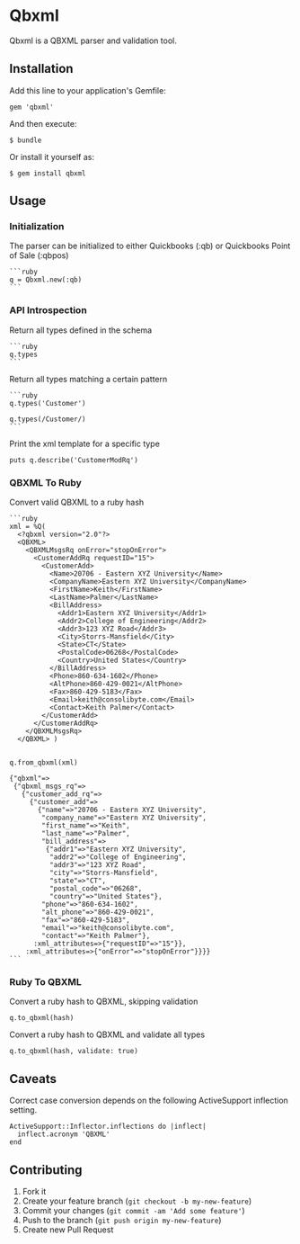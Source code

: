 # Qbxml

Qbxml is a QBXML parser and validation tool.

## Installation

Add this line to your application's Gemfile:

    gem 'qbxml'

And then execute:

    $ bundle

Or install it yourself as:

    $ gem install qbxml

## Usage

### Initialization

The parser can be initialized to either Quickbooks (:qb) or Quickbooks Point of
Sale (:qbpos)

    ```ruby
    q = Qbxml.new(:qb)
    ```

### API Introspection

Return all types defined in the schema

    ```ruby
    q.types
    ```

Return all types matching a certain pattern

    ```ruby
    q.types('Customer')

    q.types(/Customer/)
    ```

Print the xml template for a specific type

    puts q.describe('CustomerModRq')

### QBXML To Ruby

Convert valid QBXML to a ruby hash

    ```ruby
    xml = %Q(
      <?qbxml version="2.0"?>
      <QBXML>
        <QBXMLMsgsRq onError="stopOnError">
          <CustomerAddRq requestID="15">
            <CustomerAdd>
              <Name>20706 - Eastern XYZ University</Name>
              <CompanyName>Eastern XYZ University</CompanyName>
              <FirstName>Keith</FirstName>
              <LastName>Palmer</LastName>
              <BillAddress>
                <Addr1>Eastern XYZ University</Addr1>
                <Addr2>College of Engineering</Addr2>
                <Addr3>123 XYZ Road</Addr3>
                <City>Storrs-Mansfield</City>
                <State>CT</State>
                <PostalCode>06268</PostalCode>
                <Country>United States</Country>
              </BillAddress>
              <Phone>860-634-1602</Phone>
              <AltPhone>860-429-0021</AltPhone>
              <Fax>860-429-5183</Fax>
              <Email>keith@consolibyte.com</Email>
              <Contact>Keith Palmer</Contact>
            </CustomerAdd>
          </CustomerAddRq>
        </QBXMLMsgsRq>
      </QBXML> )

    
    q.from_qbxml(xml)

    {"qbxml"=>
     {"qbxml_msgs_rq"=>
       {"customer_add_rq"=>
         {"customer_add"=>
           {"name"=>"20706 - Eastern XYZ University",
            "company_name"=>"Eastern XYZ University",
            "first_name"=>"Keith",
            "last_name"=>"Palmer",
            "bill_address"=>
             {"addr1"=>"Eastern XYZ University",
              "addr2"=>"College of Engineering",
              "addr3"=>"123 XYZ Road",
              "city"=>"Storrs-Mansfield",
              "state"=>"CT",
              "postal_code"=>"06268",
              "country"=>"United States"},
            "phone"=>"860-634-1602",
            "alt_phone"=>"860-429-0021",
            "fax"=>"860-429-5183",
            "email"=>"keith@consolibyte.com",
            "contact"=>"Keith Palmer"},
          :xml_attributes=>{"requestID"=>"15"}},
        :xml_attributes=>{"onError"=>"stopOnError"}}}}
    ```
### Ruby To QBXML

Convert a ruby hash to QBXML, skipping validation

    q.to_qbxml(hash)

Convert a ruby hash to QBXML and validate all types

    q.to_qbxml(hash, validate: true)

## Caveats

Correct case conversion depends on the following ActiveSupport inflection
setting.

    ActiveSupport::Inflector.inflections do |inflect|
      inflect.acronym 'QBXML'
    end

## Contributing

1. Fork it
2. Create your feature branch (`git checkout -b my-new-feature`)
3. Commit your changes (`git commit -am 'Add some feature'`)
4. Push to the branch (`git push origin my-new-feature`)
5. Create new Pull Request
